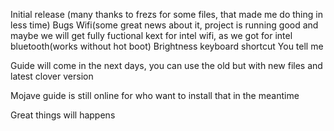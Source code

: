 Initial release (many thanks to frezs for some files, that made me do thing in less time)
Bugs
Wifi(some great news about it, project is running good and maybe we will get fully fuctional kext for intel wifi, as we got for intel bluetooth(works without hot boot)
Brightness keyboard shortcut
You tell me

Guide will come in the next days,  you can use the old but with new files and latest clover version


Mojave guide is still online for who want to install that in the meantime

Great things will happens

